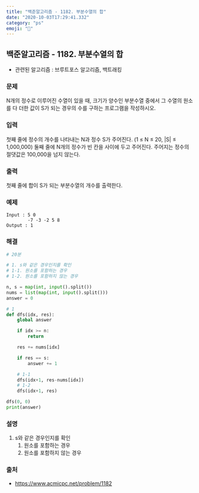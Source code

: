 ```yaml
---
title: "백준알고리즘 - 1182. 부분수열의 합"
date: "2020-10-03T17:29:41.332"
category: "ps"
emoji: "🌄"
---
```


## 백준알고리즘 - 1182. 부분수열의 합

- 관련된 알고리즘 : 브루트포스 알고리즘, 백트래킹

### 문제

N개의 정수로 이루어진 수열이 있을 때, 크기가 양수인 부분수열 중에서 그 수열의 원소를 다 더한 값이 S가 되는 경우의 수를 구하는 프로그램을 작성하시오.

### 입력

첫째 줄에 정수의 개수를 나타내는 N과 정수 S가 주어진다. (1 ≤ N ≤ 20, |S| ≤ 1,000,000) 둘째 줄에 N개의 정수가 빈 칸을 사이에 두고 주어진다. 주어지는 정수의 절댓값은 100,000을 넘지 않는다.

### 출력

첫째 줄에 합이 S가 되는 부분수열의 개수를 출력한다.

### 예제

```
Input : 5 0
        -7 -3 -2 5 8
Output : 1
```

### 해결

```python
# 20분

# 1. s와 같은 경우인지를 확인
# 1-1. 원소를 포함하는 경우
# 1-2. 원소를 포함하지 않는 경우

n, s = map(int, input().split())
nums = list(map(int, input().split()))
answer = 0

# 1
def dfs(idx, res):
    global answer

    if idx >= n:
        return

    res += nums[idx]

    if res == s:
        answer += 1

    # 1-1
    dfs(idx+1, res-nums[idx])
    # 1-2
    dfs(idx+1, res)

dfs(0, 0)
print(answer)
```

### 설명

1. s와 같은 경우인지를 확인
   1. 원소를 포함하는 경우
   2. 원소를 포함하지 않는 경우

### 출처

- https://www.acmicpc.net/problem/1182
